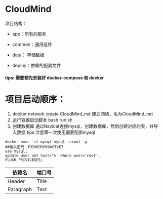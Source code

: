# CloudMind

项目结构：
- app：所有的服务

- common：通用组件

- data： 存储数据

- deploy：依赖的配置文件


#### tips: 需要预先安装好 docker-compose 和 docker

# 项目启动顺序：
1. docker network create CloudMind_net
建立网络，名为CloudMind_net
2. 运行容器启动脚本
bash run.sh
3. 创建数据库
通过Navicat连接mysql，创建数据库，然后创建对应的表，并导入数据
tips:注意第一次使用需要配置mysql
```shell
docker exec -it mysql mysql -uroot -p
##输入密码：PXDN93VRKUm8TeE7
use mysql;
update user set host='%' where user='root';
FLUSH PRIVILEGES;
```

| 依赖名       | 端口号   |
|-----------|-------|
| Header    | Title |
| Paragraph | Text  |

